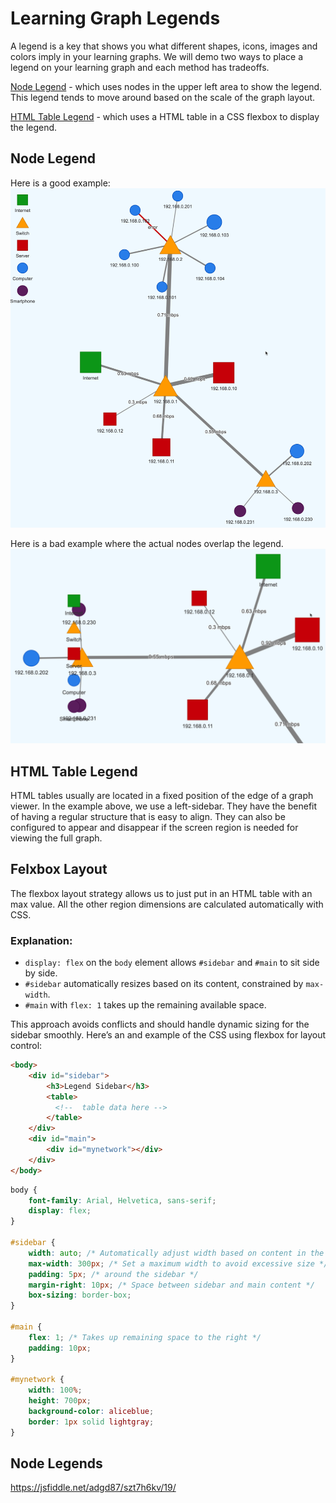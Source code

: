 # Learning Graph Legends

A legend is a key that shows you what different shapes, icons, images and colors imply
in your learning graphs.  We will demo two ways to place a legend on your learning graph
and each method has tradeoffs.

[Node Legend](node-legend.html) - which uses nodes in the upper left area to
show the legend.  This legend tends to move around based on the scale of the
graph layout.

[HTML Table Legend](html-legend.html) - which uses a HTML table in a
CSS flexbox to display the legend.

## Node Legend

Here is a good example:
![](node-legend-good.png)

Here is a bad example where the actual nodes overlap the legend.
![](node-legend-bad.png)

## HTML Table Legend

HTML tables usually are located in a fixed position of the edge of a graph viewer.
In the example above, we use a left-sidebar.
They have the benefit of having a regular structure that is easy to align.
They can also be configured to appear and disappear if the screen region
is needed for viewing the full graph.

## Felxbox Layout

The flexbox layout strategy allows us to just put in an HTML table with
an max value.  All the other region dimensions are calculated automatically with CSS.

### Explanation:

-   `display: flex` on the `body` element allows `#sidebar` and `#main` to sit side by side.
-   `#sidebar` automatically resizes based on its content, constrained by `max-width`.
-   `#main` with `flex: 1` takes up the remaining available space.

This approach avoids conflicts and should handle dynamic sizing for the sidebar smoothly.
Here’s an and example of the CSS using flexbox for layout control:

```html
<body>
    <div id="sidebar">
        <h3>Legend Sidebar</h3>
        <table>
          <!--  table data here -->
        </table>
    </div>
    <div id="main">
        <div id="mynetwork"></div>
    </div>
</body>
```

```css
body {
    font-family: Arial, Helvetica, sans-serif;
    display: flex;
}

#sidebar {
    width: auto; /* Automatically adjust width based on content in the table */
    max-width: 300px; /* Set a maximum width to avoid excessive size */
    padding: 5px; /* around the sidebar */
    margin-right: 10px; /* Space between sidebar and main content */
    box-sizing: border-box;
}

#main {
    flex: 1; /* Takes up remaining space to the right */
    padding: 10px;
}

#mynetwork {
    width: 100%;
    height: 700px;
    background-color: aliceblue;
    border: 1px solid lightgray;
}
```

## Node Legends

[](https://visjs.github.io/vis-network/examples/network/exampleApplications/nodeLegend.html)

https://jsfiddle.net/adgd87/szt7h6kv/19/